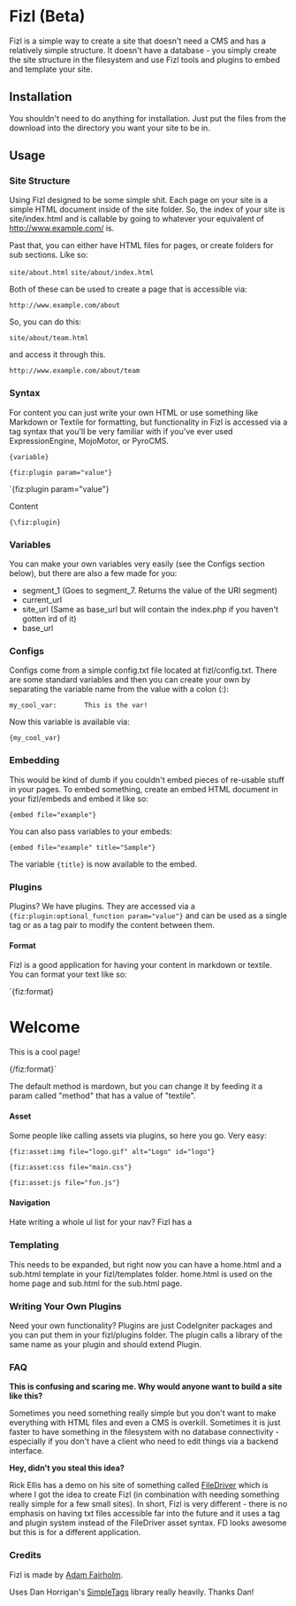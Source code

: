 # Fizl (Beta)

Fizl is a simple way to create a site that doesn't need a CMS and has a relatively simple structure. It doesn't have a database - you simply create the site structure in the filesystem and use Fizl tools and plugins to embed and template your site.

## Installation

You shouldn't need to do anything for installation. Just put the files from the download into the directory you want your site to be in.

## Usage

### Site Structure

Using Fizl designed to be some simple shit. Each page on your site is a simple HTML document inside of the site folder. So, the index of your site is site/index.html and is callable by going to whatever your equivalent of http://www.example.com/ is.

Past that, you can either have HTML files for pages, or create folders for sub sections. Like so:

`site/about.html`
`site/about/index.html`

Both of these can be used to create a page that is accessible via:

`http://www.example.com/about`

So, you can do this:

`site/about/team.html`

and access it through this.

`http://www.example.com/about/team`

### Syntax

For content you can just write your own HTML or use something like Markdown or Textile for formatting, but functionality in Fizl is accessed via a tag syntax that you'll be very familiar with if you've ever used ExpressionEngine, MojoMotor, or PyroCMS.

`{variable}`

`{fiz:plugin param="value"}`

`{fiz:plugin param="value"}

Content

`{\fiz:plugin}`

### Variables

You can make your own variables very easily (see the Configs section below), but there are also a few made for you:

* segment_1 (Goes to segment_7. Returns the value of the URI segment)
* current_url
* site_url (Same as base_url but will contain the index.php if you haven't gotten ird of it)
* base_url

### Configs

Configs come from a simple config.txt file located at fizl/config.txt. There are some standard variables and then you can create your own by separating the variable name from the value with a colon (:):

`my_cool_var: 		This is the var!`

Now this variable is available via:

`{my_cool_var}`

### Embedding

This would be kind of dumb if you couldn't embed pieces of re-usable stuff in your pages. To embed something, create an embed HTML document in your fizl/embeds and embed it like so:

`{embed file="example"}`

You can also pass variables to your embeds:

`{embed file="example" title="Sample"}`

The variable `{title}` is now available to the embed.

### Plugins

Plugins? We have plugins. They are accessed via a `{fiz:plugin:optional_function param="value"}` and can be used as a single tag or as a tag pair to modify the content between them.

#### Format

Fizl is a good application for having your content in markdown or textile. You can format your text like so:

`{fiz:format}

# Welcome

This is a cool page!

{/fiz:format}`

The default method is mardown, but you can change it by feeding it a param called "method" that has a value of "textile".

#### Asset

Some people like calling assets via plugins, so here you go. Very easy:

`{fiz:asset:img file="logo.gif" alt="Logo" id="logo"}`

`{fiz:asset:css file="main.css"}`

`{fiz:asset:js file="fun.js"}`

#### Navigation

Hate writing a whole ul list for your nav? Fizl has a 

### Templating

This needs to be expanded, but right now you can have a home.html and a sub.html template in your fizl/templates folder. home.html is used on the home page and sub.html for the sub.html page.

### Writing Your Own Plugins

Need your own functionality? Plugins are just CodeIgniter packages and you can put them in your fizl/plugins folder. The plugin calls a library of the same name as your plugin and should extend Plugin.

### FAQ

**This is confusing and scaring me. Why would anyone want to build a site like this?**

Sometimes you need something really simple but you don't want to make everything with HTML files and even a CMS is overkill. Sometimes it is just faster to have something in the filesystem with no database connectivity - especially if you don't have a client who need to edit things via a backend interface.

**Hey, didn't you steal this idea?**

Rick Ellis has a demo on his site of something called [FileDriver](http://rickellis.com/design/filedriver.html) which is where I got the idea to create Fizl (in combination with needing something really simple for a few small sites). In short, Fizl is very different - there is no emphasis on having txt files accessible far into the future and it uses a tag and plugin system instead of the FileDriver asset syntax. FD looks awesome but this is for a different application.

### Credits

Fizl is made by [Adam Fairholm](http://www.adamfairholm.com/).

Uses Dan Horrigan's [SimpleTags](http://hg.dhorrigan.com/simpletags/overview) library really heavily. Thanks Dan!
